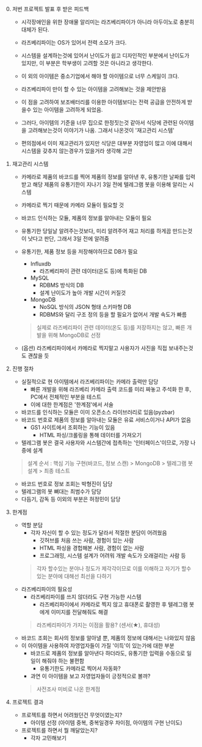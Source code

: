 
0. 저번 프로젝트 발표 후 받은 피드백
    - 시각장애인을 위한 장애물 알리미는 라즈베리파이가 아니라 아두이노로 충분히 대체가 된다.
    - 라즈베리파이는 OS가 있어서 전력 소모가 크다.
    - 시스템을 설계하는것에 있어서 난이도가 쉽고 디자인적인 부분에서 난이도가 있지만, 이 부분은 학부생이 고려할 것은 아니라고 생각한다.
    - 이 외의 아이템은 중소기업에서 해야 할 아이템으로 너무 스케일이 크다.
    - 라즈베리파이 만이 할 수 있는 아이템을 고려해보는 것을 제안받음
    
	- 이 점을 고려하여 보조배터리를 이용한 아이템보다는 전력 공급을 안전하게 받을수 있는 아이템을 고려하게 되었음.
	- 그러다, 아이템의 기준을 너무 집으로 한정짓는것 같아서 식당에 관련된 아이템을 고려해보는것이 이야기가 나옴. 그래서 나온것이 '재고관리 시스템'
	- 편의점에서 이미 재고관리가 있지만 식당은 대부분 자영업이 많고 이에 대해서 시스템을 갖추지 않는경우가 있을거라 생각해 고안
	
1. 재고관리 시스템
	- 카메라로 제품의 바코드를 찍어 제품의 정보를 알아낸 후, 유통기한 날짜를 입력받고 해당 제품의 유통기한이 지나기 3일 전에 텔레그램 봇을 이용해 알리는 시스템
	- 카메라로 찍기 때문에 카메라 모듈이 필요할 것
	- 바코드 인식하는 모듈, 제품의 정보를 알아내는 모듈이 필요
	- 유통기한 당일날 알려주는것보다, 미리 알려주어 재고 처리를 하게끔 만드는것이 낫다고 판단, 그래서 3일 전에 알려줌
	- 유통기한, 제품 정보 등을 저장해야하므로 DB가 필요
		- Influxdb
			- 라즈베리파이 관련 데이터(온도 등)에 특화된 DB
		- MySQL
			- RDBMS 방식의 DB
			- 설계 난이도가 높아 개발 시간이 커질것
		- MongoDB
			- NoSQL 방식의 JSON 형태 스키마형 DB
			- RDBMS와 달리 구조 정의 등을 할 필요가 없어서 개발 속도가 빠름 
		> 실제로 라즈베리파이 관련 데이터(온도 등)를 저장하지는 않고, 빠른 개발을 위해 MongoDB로 선정
	
	- (옵션) 라즈베리파이에서 카메라로 찍지말고 사용자가 사진을 직접 보내주는것도 괜찮을 듯

2. 진행 절차
	- 실질적으로 현 아이템에서 라즈베리파이는 카메라 출력만 담당
		- 빠른 개발을 위해 라즈베리 카메라 출력 코드를 미리 짜놓고 주석화 한 후, PC에서 전체적인 부분을 테스트
		- 이에 대한 한계점은 '한계점'에서 서술
	- 바코드를 인식하는 모듈은 이미 오픈소스 라이브러리로 있음(pyzbar)
	- 바코드 번호로 제품의 정보를 알아내는 모듈은 유료 서비스이거나 API가 없음
		- GS1 사이트에서 조회하는 기능이 있음
			- HTML 파싱/크롤링을 통해 데이터를 가져오기
	- 텔레그램 봇은 결국 사용자와 시스템간에 접촉하는 '인터페이스'이므로, 가장 나중에 설계
	> 설계 순서 : 핵심 기능 구현(바코드, 정보 스캔) > MongoDB > 텔레그램 봇 설계 > 최종 테스트
	- 바코드 번호로 정보 조회는 박형진이 담당
	- 텔레그램의 봇 뼈대는 최범수가 담당
	- 다듬기, 감독 등 이외의 부분은 허정민이 담당 
	
3. 한계점
	- 역할 분담
		- 각자 자신이 할 수 있는 정도가 달라서 적절한 분담이 어려웠음
			- 깃허브를 처음 쓰는 사람, 경험이 있는 사람
			- HTML 파싱을 경헙해본 사람, 경험이 없는 사람
			- 프로그래밍, 시스템 설계가 어려워 개발 속도가 오래걸리는 사람 등
		> 각자 할수있는 분야나 정도가 제각각이므로 이를 이해하고 자기가 할수있는 분야에 대해선 최선을 다하기
	- 라즈베리파이의 필요성
		- 라즈베리파이를 쓰지 않더라도 구현 가능한 시스템
			- 라즈베리파이에서 카메라로 찍지 않고 휴대폰로 촬영한 후 텔레그램 봇에게 이미지를 전달해줘도 해결
		> 라즈베리파이가 가지는 이점을 활용? (센서(★), 휴대성)
	- 바코드 조회는 회사의 정보를 알아낼 뿐, 제품의 정보에 대해서는 나와있지 않음
	- 이 아이템을 사용하여 자영업자들이 가질 '이득'이 있는가에 대한 부분
		- 바코드로 제품의 정보를 알아낸다 하더라도, 유통기한 입력을 수동으로 일일이 해줘야 하는 불편함
			- 유통기한도 카메라로 찍어서 자동화?
		- 과연 이 아이템을 보고 자영업자들이 긍정적으로 볼까?
		> 사전조사 미비로 나온 한계점

4. 프로젝트 결과
	- 프로젝트를 하면서 어려웠던건 무엇이였는지?
		- 아이템 선정 (아이템 중복, 중복일경우 차이점, 아이템의 구현 난이도) 
	- 프로젝트를 하면서 뭘 깨달았는지?
		- 각자 고민해보기
